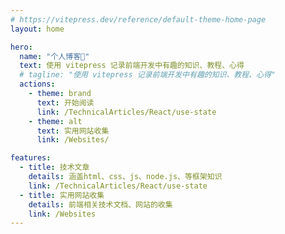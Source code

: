 ```yaml
---
# https://vitepress.dev/reference/default-theme-home-page
layout: home

hero:
  name: "个人博客📝"
  text: 使用 vitepress 记录前端开发中有趣的知识、教程、心得
  # tagline: "使用 vitepress 记录前端开发中有趣的知识、教程、心得"
  actions:
    - theme: brand
      text: 开始阅读
      link: /TechnicalArticles/React/use-state
    - theme: alt
      text: 实用网站收集
      link: /Websites/

features:
  - title: 技术文章
    details: 涵盖html、css、js、node.js、等框架知识
    link: /TechnicalArticles/React/use-state
  - title: 实用网站收集
    details: 前端相关技术文档、网站的收集
    link: /Websites
---
```

